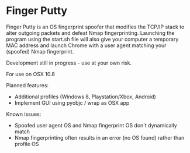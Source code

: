 Finger Putty
============

Finger Putty is an OS fingerprint spoofer that modifies the TCP/IP stack to alter outgoing packets and defeat Nmap fingerprinting.
Launching the program using the start.sh file will also give your computer a temporary MAC address and launch Chrome with a user agent matching your (spoofed) Nmap fingerprint.

Development still in progress - use at your own risk.

For use on OSX 10.8

Planned features:
* Additional profiles (Windows 8, Playstation/Xbox, Android)
* Implement GUI using pyobjc / wrap as OSX app

Known issues:
* Spoofed user agent OS and Nmap fingerprint OS don't dynamically match
* Nmap fingerprinting often results in an error (no OS found) rather than profile OS
